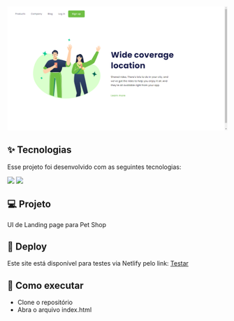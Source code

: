   <p align="center">

  <img src="./img/desafio-css.png"/>

  </p>

## ✨ Tecnologias

Esse projeto foi desenvolvido com as seguintes tecnologias:

<div>
<img src="https://img.shields.io/badge/html5-%23E34F26.svg?style=for-the-badge&logo=html5&logoColor=white"/>
<img src="https://img.shields.io/badge/css3-%231572B6.svg?style=for-the-badge&logo=css3&logoColor=white"/>
</div>


## 💻 Projeto

UI de Landing page para Pet Shop

## 🔖 Deploy

Este site está disponível para testes via Netlify pelo link: <a href="https://we-travelers.vercel.app/">Testar</a>


## 🚀 Como executar

- Clone o repositório
- Abra o arquivo index.html
